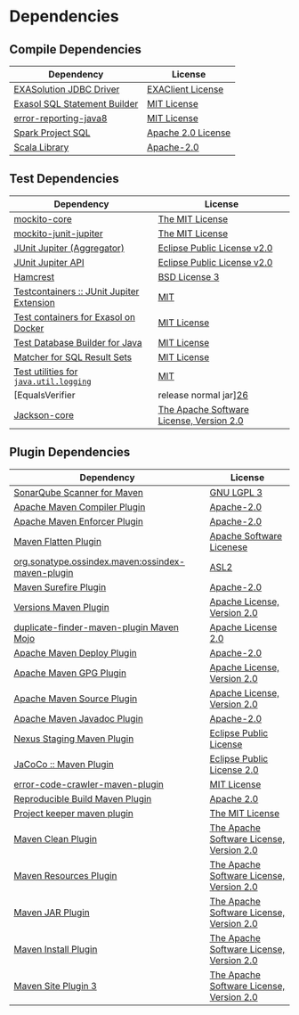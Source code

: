 <!-- @formatter:off -->
# Dependencies

## Compile Dependencies

| Dependency                        | License                 |
| --------------------------------- | ----------------------- |
| [EXASolution JDBC Driver][0]      | [EXAClient License][1]  |
| [Exasol SQL Statement Builder][2] | [MIT License][3]        |
| [error-reporting-java8][4]        | [MIT License][5]        |
| [Spark Project SQL][6]            | [Apache 2.0 License][7] |
| [Scala Library][8]                | [Apache-2.0][9]         |

## Test Dependencies

| Dependency                                      | License                                        |
| ----------------------------------------------- | ---------------------------------------------- |
| [mockito-core][10]                              | [The MIT License][11]                          |
| [mockito-junit-jupiter][10]                     | [The MIT License][11]                          |
| [JUnit Jupiter (Aggregator)][12]                | [Eclipse Public License v2.0][13]              |
| [JUnit Jupiter API][12]                         | [Eclipse Public License v2.0][13]              |
| [Hamcrest][14]                                  | [BSD License 3][15]                            |
| [Testcontainers :: JUnit Jupiter Extension][16] | [MIT][17]                                      |
| [Test containers for Exasol on Docker][18]      | [MIT License][19]                              |
| [Test Database Builder for Java][20]            | [MIT License][21]                              |
| [Matcher for SQL Result Sets][22]               | [MIT License][23]                              |
| [Test utilities for `java.util.logging`][24]    | [MIT][25]                                      |
| [EqualsVerifier | release normal jar][26]       | [Apache License, Version 2.0][27]              |
| [Jackson-core][28]                              | [The Apache Software License, Version 2.0][27] |

## Plugin Dependencies

| Dependency                                              | License                                        |
| ------------------------------------------------------- | ---------------------------------------------- |
| [SonarQube Scanner for Maven][29]                       | [GNU LGPL 3][30]                               |
| [Apache Maven Compiler Plugin][31]                      | [Apache-2.0][27]                               |
| [Apache Maven Enforcer Plugin][32]                      | [Apache-2.0][27]                               |
| [Maven Flatten Plugin][33]                              | [Apache Software Licenese][27]                 |
| [org.sonatype.ossindex.maven:ossindex-maven-plugin][34] | [ASL2][35]                                     |
| [Maven Surefire Plugin][36]                             | [Apache-2.0][27]                               |
| [Versions Maven Plugin][37]                             | [Apache License, Version 2.0][27]              |
| [duplicate-finder-maven-plugin Maven Mojo][38]          | [Apache License 2.0][7]                        |
| [Apache Maven Deploy Plugin][39]                        | [Apache-2.0][27]                               |
| [Apache Maven GPG Plugin][40]                           | [Apache License, Version 2.0][27]              |
| [Apache Maven Source Plugin][41]                        | [Apache License, Version 2.0][27]              |
| [Apache Maven Javadoc Plugin][42]                       | [Apache-2.0][27]                               |
| [Nexus Staging Maven Plugin][43]                        | [Eclipse Public License][44]                   |
| [JaCoCo :: Maven Plugin][45]                            | [Eclipse Public License 2.0][46]               |
| [error-code-crawler-maven-plugin][47]                   | [MIT License][48]                              |
| [Reproducible Build Maven Plugin][49]                   | [Apache 2.0][35]                               |
| [Project keeper maven plugin][50]                       | [The MIT License][51]                          |
| [Maven Clean Plugin][52]                                | [The Apache Software License, Version 2.0][35] |
| [Maven Resources Plugin][53]                            | [The Apache Software License, Version 2.0][35] |
| [Maven JAR Plugin][54]                                  | [The Apache Software License, Version 2.0][35] |
| [Maven Install Plugin][55]                              | [The Apache Software License, Version 2.0][35] |
| [Maven Site Plugin 3][56]                               | [The Apache Software License, Version 2.0][35] |

[0]: http://www.exasol.com
[1]: https://repo1.maven.org/maven2/com/exasol/exasol-jdbc/7.1.19/exasol-jdbc-7.1.19-license.txt
[2]: https://github.com/exasol/sql-statement-builder/
[3]: https://github.com/exasol/sql-statement-builder/blob/main/LICENSE
[4]: https://github.com/exasol/error-reporting-java/
[5]: https://github.com/exasol/error-reporting-java/blob/main/LICENSE
[6]: https://spark.apache.org/
[7]: http://www.apache.org/licenses/LICENSE-2.0.html
[8]: https://www.scala-lang.org/
[9]: https://www.apache.org/licenses/LICENSE-2.0
[10]: https://github.com/mockito/mockito
[11]: https://github.com/mockito/mockito/blob/main/LICENSE
[12]: https://junit.org/junit5/
[13]: https://www.eclipse.org/legal/epl-v20.html
[14]: http://hamcrest.org/JavaHamcrest/
[15]: http://opensource.org/licenses/BSD-3-Clause
[16]: https://testcontainers.org
[17]: http://opensource.org/licenses/MIT
[18]: https://github.com/exasol/exasol-testcontainers/
[19]: https://github.com/exasol/exasol-testcontainers/blob/main/LICENSE
[20]: https://github.com/exasol/test-db-builder-java/
[21]: https://github.com/exasol/test-db-builder-java/blob/main/LICENSE
[22]: https://github.com/exasol/hamcrest-resultset-matcher/
[23]: https://github.com/exasol/hamcrest-resultset-matcher/blob/main/LICENSE
[24]: https://github.com/exasol/java-util-logging-testing/
[25]: https://opensource.org/licenses/MIT
[26]: https://www.jqno.nl/equalsverifier
[27]: https://www.apache.org/licenses/LICENSE-2.0.txt
[28]: https://github.com/FasterXML/jackson-core
[29]: http://sonarsource.github.io/sonar-scanner-maven/
[30]: http://www.gnu.org/licenses/lgpl.txt
[31]: https://maven.apache.org/plugins/maven-compiler-plugin/
[32]: https://maven.apache.org/enforcer/maven-enforcer-plugin/
[33]: https://www.mojohaus.org/flatten-maven-plugin/
[34]: https://sonatype.github.io/ossindex-maven/maven-plugin/
[35]: http://www.apache.org/licenses/LICENSE-2.0.txt
[36]: https://maven.apache.org/surefire/maven-surefire-plugin/
[37]: https://www.mojohaus.org/versions/versions-maven-plugin/
[38]: https://github.com/basepom/duplicate-finder-maven-plugin
[39]: https://maven.apache.org/plugins/maven-deploy-plugin/
[40]: https://maven.apache.org/plugins/maven-gpg-plugin/
[41]: https://maven.apache.org/plugins/maven-source-plugin/
[42]: https://maven.apache.org/plugins/maven-javadoc-plugin/
[43]: http://www.sonatype.com/public-parent/nexus-maven-plugins/nexus-staging/nexus-staging-maven-plugin/
[44]: http://www.eclipse.org/legal/epl-v10.html
[45]: https://www.jacoco.org/jacoco/trunk/doc/maven.html
[46]: https://www.eclipse.org/legal/epl-2.0/
[47]: https://github.com/exasol/error-code-crawler-maven-plugin/
[48]: https://github.com/exasol/error-code-crawler-maven-plugin/blob/main/LICENSE
[49]: http://zlika.github.io/reproducible-build-maven-plugin
[50]: https://github.com/exasol/project-keeper/
[51]: https://github.com/exasol/project-keeper/blob/main/LICENSE
[52]: http://maven.apache.org/plugins/maven-clean-plugin/
[53]: http://maven.apache.org/plugins/maven-resources-plugin/
[54]: http://maven.apache.org/plugins/maven-jar-plugin/
[55]: http://maven.apache.org/plugins/maven-install-plugin/
[56]: http://maven.apache.org/plugins/maven-site-plugin/
